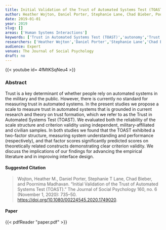 ```yaml
---
title: Initial Validation of the Trust of Automated Systems Test (TOAST)
author: Heather Wojton, Daniel Porter, Stephanie Lane, Chad Bieber, Poornima Madhavan
date: 2019-01-01
year: 2019
slug: []
areas: ['Human Systems Interactions']
keywords: ['Trust in Automated Systems Test (TOAST)','autonomy','Trust in automation']
researchers: ['Heather Wojton','Daniel Porter','Stephanie Lane','Chad Bieber','Poornima Madhavan']
audience: Expert
venues: The Journal of Social Psychology
draft: no
---
```


{{< youtube id= 4fMtKSqNeu4 >}}

### Abstract
Trust is a key determinant of whether people rely on automated systems in the military and the public. However, there is currently no standard for measuring trust in automated systems. In the present studies we propose a scale to measure trust in automated systems that is grounded in current research and theory on trust formation, which we refer to as the Trust in Automated Systems Test (TOAST). We evaluated both the reliability of the scale structure and criterion validity using independent, military-affiliated and civilian samples. In both studies we found that the TOAST exhibited a two-factor structure, measuring system understanding and performance (respectively), and that factor scores significantly predicted scores on theoretically related constructs demonstrating clear criterion validity. We discuss the implications of our findings for advancing the empirical literature and in improving interface design.

#### Suggested Citation
> Wojton, Heather M., Daniel Porter, Stephanie T Lane, Chad Bieber, and Poornima Madhavan. “Initial Validation of the Trust of Automated Systems Test (TOAST).” The Journal of Social Psychology 160, no. 6 (November 1, 2020): 735–50. https://doi.org/10.1080/00224545.2020.1749020.



#### Paper
{{< pdfReader "paper.pdf" >}}


